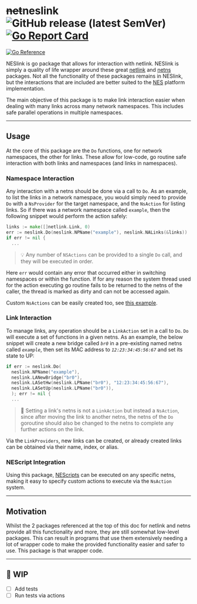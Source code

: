 # ~~net~~**nes**link    ![GitHub release (latest SemVer)](https://img.shields.io/github/v/tag/neaas/neslink?display_name=tag&label=%20&sort=semver) [![Go Report Card](https://goreportcard.com/badge/github.com/neaas/neslink)](https://goreportcard.com/report/github.com/neaas/neslink)
[![Go
Reference](https://pkg.go.dev/badge/github.com/neaas/neslink.svg)](https://pkg.go.dev/github.com/neaas/neslink) 

NESlink is go package that allows for interaction with netlink. NESlink is simply a quality of life wrapper around these great [netlink](https://github.com/vishvananda/netlink) and [netns](https://github.com/vishvananda/netns) packages. Not all the functionality of these packages remains in NESlink, but the interactions that are included are better suited to the [NES]() platform implementation.

<!-- TODO: Add link to NES platform repository -->

The main objective of this package is to make link interaction easier when dealing with many links across many network namespaces. This includes safe parallel operations in multiple namespaces.

--- 

## Usage

At the core of this package are the `Do` functions, one for network namespaces, the other for links. These allow for low-code, go routine safe interaction with both links and namespaces (and links in namespaces).

### Namespace Interaction

Any interaction with a netns should be done via a call to `Do`. As an example, to list the links in a network namespace, you would simply need to provide `Do` with a `NsProvider` for the target namespace, and the `NsAction` for listing links. So if there was a network namespace called `example`, then the following snippet would perform the action safely:

```go
links := make([]netlink.Link, 0)
err := neslink.Do(neslink.NPName("example"), neslink.NALinks(&links))
if err != nil {
  ...
```

> 💡 Any number of `NSActions` can be provided to a single `Do` call, and they will be executed in order.

Here `err` would contain any error that occurred either in switching namespaces or within the function. If for any reason the system thread used for the action executing go routine fails to be returned to the netns of the caller, the thread is marked as dirty and can not be accessed again.

Custom `NsActions` can be easily created too, see [this example](./examples/nsactions).

### Link Interaction

To manage links, any operation should be a `LinkAction` set in a call to `Do`. `Do` will execute a set of functions in a given netns. As an example, the below snippet will create a new bridge called _`br0`_ in a pre-existing named netns called _`example`_, then set its MAC address to _`12:23:34:45:56:67`_ and set its state to UP:

```go
if err := neslink.Do(
  neslink.NPName("example"),
  neslink.LANewBridge("br0"),
  neslink.LASetHw(neslink.LPName("br0"), "12:23:34:45:56:67"),
  neslink.LASetUp(neslink.LPName("br0")),
  ); err != nil {
  ...
```

> 📝 Setting a link's netns is not a `LinkAction` but instead a `NsAction`, since after moving the link to another netns, the netns of the `Do` goroutine should also be changed to the netns to complete any further actions on the link.

Via the `LinkProviders`, new links can be created, or already created links can be obtained via their name, index, or alias.

### NEScript Integration

Using this package, [NEScripts](https://github.com/willfantom/nescript) can be executed on any specific netns, making it easy to specify custom actions to execute via the `NsAction` system.

--- 

## Motivation

Whilst the 2 packages referenced at the top of this doc for netlink and netns provide all this functionality and more, they are still somewhat low-level packages. This can result in programs that use them extensively needing a lot of wrapper code to make the provided functionality easier and safer to use. This package is that wrapper code.

--- 

## 🚧 WIP

 - [ ] Add tests
 - [ ] Run tests via actions
